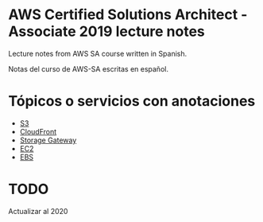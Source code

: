 # AWS Certified Solutions Architect - Associate 2019 lecture notes

Lecture notes from AWS SA course written in Spanish.

Notas del curso de AWS-SA escritas en español.

# Tópicos o servicios con anotaciones

* [S3](/S3)
* [CloudFront](/CloudFront)
* [Storage Gateway](/Storage_Gateway)
* [EC2](/EC2)
* [EBS](/EBS)

# TODO

Actualizar al 2020